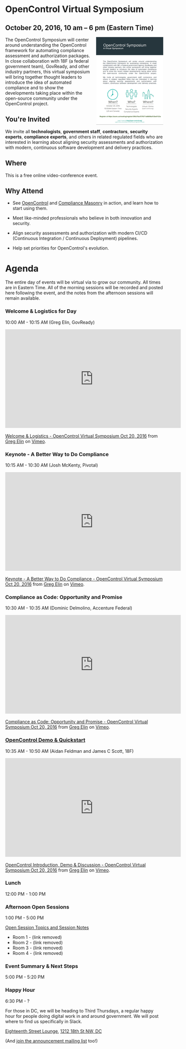 ---
---

# OpenControl Virtual Symposium
## October 20, 2016, 10 am – 6 pm (Eastern Time)

<a href="../img/opencontrol_symposium_flyer.pdf"><img style="float: right; margin-left: 15px;" src="../img/opencontrol_symposium_flyer_sm.png" alt="OpenControl Event Brochure Flyer" /></a>


The OpenControl Symposium will center around understanding
the OpenControl framework for automating compliance assessment and authorization packages. In close
collaboration with 18F (a federal government team), GovReady, and
other industry partners, this virtual symposium will bring together
thought leaders to introduce the idea of automated compliance
and to show the developments taking place within
the open-source community under the OpenControl project.

## You're Invited

We invite all **technologists**, **government staff**, **contractors**, **security experts**, **compliance experts**, and
others in related regulated fields who are interested in learning
about aligning security assessments and authorization with
modern, continuous software development and delivery practices.

## Where

This is a free online video-conference event.

## Why Attend

* See [OpenControl](https://github.com/opencontrol) and [Compliance Masonry](https://github.com/opencontrol/compliance-masonry) in action, and learn how to start using them.

* Meet like-minded professionals who believe in both innovation and security.

* Align security assessments and authorization with modern CI/CD (Continuous Integration / Continuous Deployment) pipelines.

* Help set priorities for OpenControl's evolution.

# Agenda

The entire day of events will be virtual via to grow our community. All times are in Eastern Time. All of the morning sessions will be recorded and posted here following the event, and the notes from the afternoon sessions will remain available.

### Welcome & Logistics for Day
10:00 AM - 10:15 AM (Greg Elin, GovReady)
<iframe src="https://player.vimeo.com/video/188768145" width="560" height="315" frameborder="0" webkitallowfullscreen mozallowfullscreen allowfullscreen></iframe>
<p><a href="https://vimeo.com/188768145">Welcome &amp; Logistics - OpenControl Virtual Symposium Oct 20, 2016</a> from <a href="https://vimeo.com/user55895176">Greg Elin</a> on <a href="https://vimeo.com">Vimeo</a>.</p>

### Keynote - A Better Way to Do Compliance
10:15 AM - 10:30 AM (Josh McKenty, Pivotal)
<iframe src="https://player.vimeo.com/video/188819758" width="560" height="315" frameborder="0" webkitallowfullscreen mozallowfullscreen allowfullscreen></iframe>
<p><a href="https://vimeo.com/188819758">Keynote - A Better Way to Do Compliance - OpenControl Virtual Symposium Oct 20, 2016</a> from <a href="https://vimeo.com/user55895176">Greg Elin</a> on <a href="https://vimeo.com">Vimeo</a>.</p>

### Compliance as Code: Opportunity and Promise
10:30 AM - 10:35 AM (Dominic Delmolino, Accenture Federal)
<iframe src="https://player.vimeo.com/video/188840624" width="560" height="315" frameborder="0" webkitallowfullscreen mozallowfullscreen allowfullscreen></iframe>
<p><a href="https://vimeo.com/188840624">Compliance as Code: Opportunity and Promise - OpenControl Virtual Symposium Oct 20, 2016</a> from <a href="https://vimeo.com/user55895176">Greg Elin</a> on <a href="https://vimeo.com">Vimeo</a>.</p>

### [OpenControl Demo & Quickstart](https://speakerdeck.com/aidanfeldman/compliance-masonry-quickstart)
10:35 AM - 10:50 AM (Aidan Feldman and James C Scott, 18F)
<iframe src="https://player.vimeo.com/video/188888704" width="560" height="315" frameborder="0" webkitallowfullscreen mozallowfullscreen allowfullscreen></iframe>
<p><a href="https://vimeo.com/188888704">OpenControl Introduction, Demo &amp; Discussion - OpenControl Virtual Symposium Oct 20, 2016</a> from <a href="https://vimeo.com/user55895176">Greg Elin</a> on <a href="https://vimeo.com">Vimeo</a>.</p>

### Lunch
12:00 PM - 1:00 PM

### Afternoon Open Sessions
1:00 PM - 5:00 PM


[Open Session Topics and Session Notes](https://docs.google.com/document/d/1DVadZKF2SERPULteyc_jEXvjq65oFYbF-JRZd-zY090)

* Room 1 - (link removed)
* Room 2 - (link removed)
* Room 3 - (link removed)
* Room 4 - (link removed)

### Event Summary & Next Steps
5:00 PM - 5:20 PM

### Happy Hour
6:30 PM - ?

For those in DC, we will be heading to Third Thursdays, a regular happy hour for people doing digital work in and around government. We will post where to find us specifically in Slack.

[Eighteenth Street Lounge](http://www.eighteenthstreetlounge.com/), [1212 18th St NW, DC](https://www.google.com/maps/place/Eighteenth+Street+Lounge/@38.9062117,-77.0419716,15z/data=!4m5!3m4!1s0x0:0xe2eeebf181e49255!8m2!3d38.9062117!4d-77.0419716)

(And [join the announcement mailing list](http://eepurl.com/cg0ZE1) too!)
